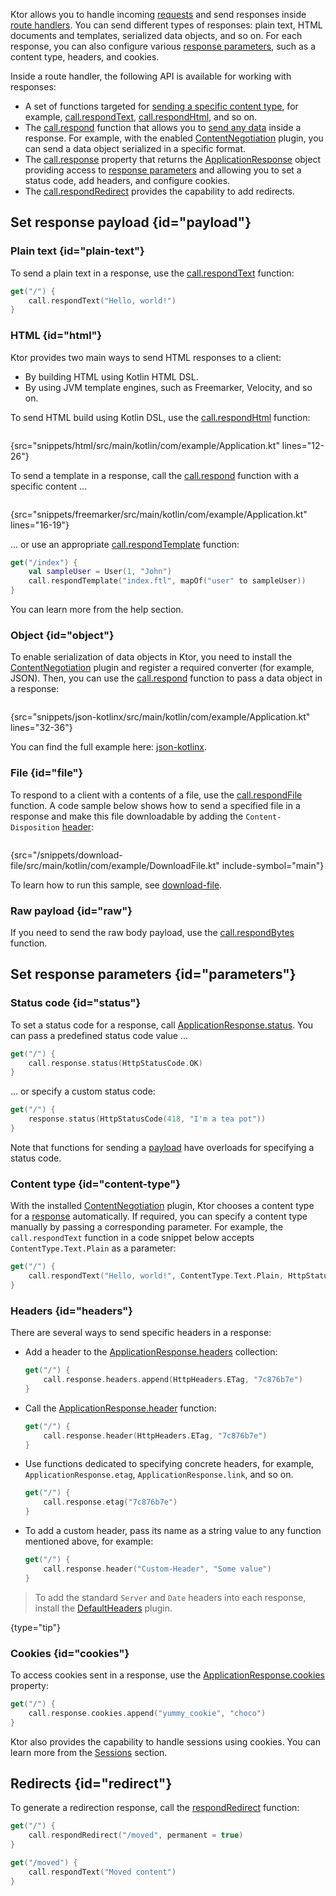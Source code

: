 [//]: # (title: Sending responses)

Ktor allows you to handle incoming [requests](requests.md) and send responses inside [route handlers](Routing_in_Ktor.md#define_route). You can send different types of responses: plain text, HTML documents and templates, serialized data objects, and so on. For each response, you can also configure various [response parameters](#parameters), such as a content type, headers, and cookies.

Inside a route handler, the following API is available for working with responses:
* A set of functions targeted for [sending a specific content type](#payload), for example, [call.respondText](https://api.ktor.io/ktor-server/ktor-server-core/ktor-server-core/io.ktor.response/respond-text.html), [call.respondHtml](https://api.ktor.io/ktor-features/ktor-html-builder/ktor-html-builder/io.ktor.html/respond-html.html), and so on. 
* The [call.respond](https://api.ktor.io/ktor-server/ktor-server-core/ktor-server-core/io.ktor.response/respond.html) function that allows you to [send any data](#payload) inside a response. For example, with the enabled [ContentNegotiation](serialization.md) plugin, you can send a data object serialized in a specific format.
* The [call.response](https://api.ktor.io/ktor-server/ktor-server-core/ktor-server-core/io.ktor.application/-application-call/response.html) property that returns the [ApplicationResponse](https://api.ktor.io/ktor-server/ktor-server-core/ktor-server-core/io.ktor.response/-application-response/index.html) object providing access to [response parameters](#parameters) and allowing you to set a status code, add headers, and configure cookies.
* The [call.respondRedirect](https://api.ktor.io/ktor-server/ktor-server-core/ktor-server-core/io.ktor.response/respond-redirect.html) provides the capability to add redirects.


## Set response payload {id="payload"}
### Plain text {id="plain-text"}
To send a plain text in a response, use the [call.respondText](https://api.ktor.io/ktor-server/ktor-server-core/ktor-server-core/io.ktor.response/respond-text.html) function:
```kotlin
get("/") {
    call.respondText("Hello, world!")
}
```

### HTML {id="html"}
Ktor provides two main ways to send HTML responses to a client:
* By building HTML using Kotlin HTML DSL.
* By using JVM template engines, such as Freemarker, Velocity, and so on.

To send HTML build using Kotlin DSL, use the [call.respondHtml](https://api.ktor.io/ktor-features/ktor-html-builder/ktor-html-builder/io.ktor.html/respond-html.html) function:
```kotlin
```
{src="snippets/html/src/main/kotlin/com/example/Application.kt" lines="12-26"}

To send a template in a response, call the [call.respond](https://api.ktor.io/ktor-server/ktor-server-core/ktor-server-core/io.ktor.response/respond.html) function with a specific content ...
```kotlin
```
{src="snippets/freemarker/src/main/kotlin/com/example/Application.kt" lines="16-19"}

... or use an appropriate [call.respondTemplate](https://api.ktor.io/ktor-features/ktor-freemarker/ktor-freemarker/io.ktor.freemarker/respond-template.html) function: 
```kotlin
get("/index") {
    val sampleUser = User(1, "John")
    call.respondTemplate("index.ftl", mapOf("user" to sampleUser))
}
```
You can learn more from the [](Working_with_views.md) help section.


### Object {id="object"}
To enable serialization of data objects in Ktor, you need to install the [ContentNegotiation](serialization.md) plugin and register a required converter (for example, JSON). Then, you can use the [call.respond](https://api.ktor.io/ktor-server/ktor-server-core/ktor-server-core/io.ktor.response/respond.html) function to pass a data object in a response:

```kotlin
```
{src="snippets/json-kotlinx/src/main/kotlin/com/example/Application.kt" lines="32-36"}

You can find the full example here: [json-kotlinx](https://github.com/ktorio/ktor-documentation/tree/main/codeSnippets/snippets/json-kotlinx).


### File {id="file"}
To respond to a client with a contents of a file, use the [call.respondFile](https://api.ktor.io/ktor-server/ktor-server-core/ktor-server-core/io.ktor.response/respond-file.html) function. A code sample below shows how to send a specified file in a response and make this file downloadable by adding the `Content-Disposition` [header](#headers):
```kotlin
```
{src="/snippets/download-file/src/main/kotlin/com/example/DownloadFile.kt" include-symbol="main"}

To learn how to run this sample, see [download-file](https://github.com/ktorio/ktor-documentation/tree/main/codeSnippets/snippets/download-file).


### Raw payload {id="raw"}
If you need to send the raw body payload, use the [call.respondBytes](https://api.ktor.io/ktor-server/ktor-server-core/ktor-server-core/io.ktor.response/respond-bytes.html) function.


## Set response parameters {id="parameters"}
### Status code {id="status"}
To set a status code for a response, call [ApplicationResponse.status](https://api.ktor.io/ktor-server/ktor-server-core/ktor-server-core/io.ktor.response/-application-response/status.html). You can pass a predefined status code value ...
```kotlin
get("/") {
    call.response.status(HttpStatusCode.OK)
}
```
... or specify a custom status code:
```kotlin
get("/") {
    response.status(HttpStatusCode(418, "I'm a tea pot"))
}
```

Note that functions for sending a [payload](#payload) have overloads for specifying a status code.

### Content type {id="content-type"}
With the installed [ContentNegotiation](serialization.md) plugin, Ktor chooses a content type for a [response](#payload) automatically. If required, you can specify a content type manually by passing a corresponding parameter. For example, the `call.respondText` function in a code snippet below accepts `ContentType.Text.Plain` as a parameter:
```kotlin
get("/") {
    call.respondText("Hello, world!", ContentType.Text.Plain, HttpStatusCode.OK)
}
```

### Headers {id="headers"}
There are several ways to send specific headers in a response:
* Add a header to the [ApplicationResponse.headers](https://api.ktor.io/ktor-server/ktor-server-core/ktor-server-core/io.ktor.response/-application-response/headers.html) collection:
   ```kotlin
   get("/") {
       call.response.headers.append(HttpHeaders.ETag, "7c876b7e")
   }
   ```
  
* Call the [ApplicationResponse.header](https://api.ktor.io/ktor-server/ktor-server-core/ktor-server-core/io.ktor.response/header.html) function:
   ```kotlin
   get("/") {
       call.response.header(HttpHeaders.ETag, "7c876b7e")
   }
   ```
  
* Use functions dedicated to specifying concrete headers, for example, `ApplicationResponse.etag`, `ApplicationResponse.link`, and so on.
   ```kotlin
   get("/") {
       call.response.etag("7c876b7e")
   }
   ```
  
* To add a custom header, pass its name as a string value to any function mentioned above, for example:
   ```kotlin
   get("/") {
       call.response.header("Custom-Header", "Some value")
   }
   ```

> To add the standard `Server` and `Date` headers into each response, install the [DefaultHeaders](default_headers.md) plugin.
>
{type="tip"}

### Cookies {id="cookies"}
To access cookies sent in a response, use the [ApplicationResponse.cookies](https://api.ktor.io/ktor-server/ktor-server-core/ktor-server-core/io.ktor.response/-application-response/cookies.html) property:
```kotlin
get("/") {
    call.response.cookies.append("yummy_cookie", "choco")
}
```
Ktor also provides the capability to handle sessions using cookies. You can learn more from the [Sessions](sessions.md) section.


## Redirects {id="redirect"}
To generate a redirection response, call the [respondRedirect](https://api.ktor.io/ktor-server/ktor-server-core/ktor-server-core/io.ktor.response/respond-redirect.html) function:
```kotlin
get("/") {
    call.respondRedirect("/moved", permanent = true)
}

get("/moved") {
    call.respondText("Moved content")
}
```
